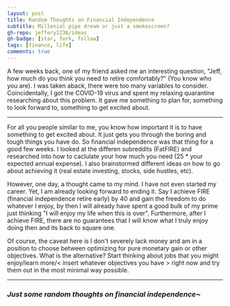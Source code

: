 ```yaml
---
layout: post
title: Random Thoughts on Financial Independence
subtitle: Millenial pipe dream or just a smokescreen?
gh-repo: jeffery1236/ideas
gh-badge: [star, fork, follow]
tags: [finance, life]
comments: true
---
```


A few weeks back, one of my friend asked me an interesting question, "Jeff, how much do you think you need to retire comfortably?" (You know who you are). I was taken aback, there were too many variables to consider. Coincidentally, I got the COVID-19 virus and spent my relaxing quarantine researching about this problem. It gave me something to plan for, something to look forward to, something to get excited about.

---

For all you people similar to me, you know how important it is to have something to get excited about. It just gets you through the boring and tough things you have do. So financial independence was that thing for a good few weeks. I looked at the differen subreddits (FatFIRE) and researched into how to caclulate your how much you need (25 * your expected annual expense). I also brainstormed different ideas on how to go about achieving it (real estate investing, stocks, side hustles, etc).

However, one day, a thought came to my mind. I have not even started my career. Yet, I am already looking forward to ending it. Say I achieve FIRE (financial independence retire early) by 40 and gain the freedom to do whatever I enjoy, by then I will already have spent a good bulk of my prime just thinking "I will enjoy my life when this is over". Furthermore, after I achieve FIRE, there are no guarantees that I will know what I truly enjoy doing then and its back to square one.

Of course, the caveat here is I don't severely lack money and am in a position to choose between optimizing for pure monetary gain or other objectives. What is the alternative? Start thinking about jobs that you might enjoy/learn more/< insert whatever objectives you have > right now and try them out in the most minimal way possible.

---

### *Just some random thoughts on financial independence~*

